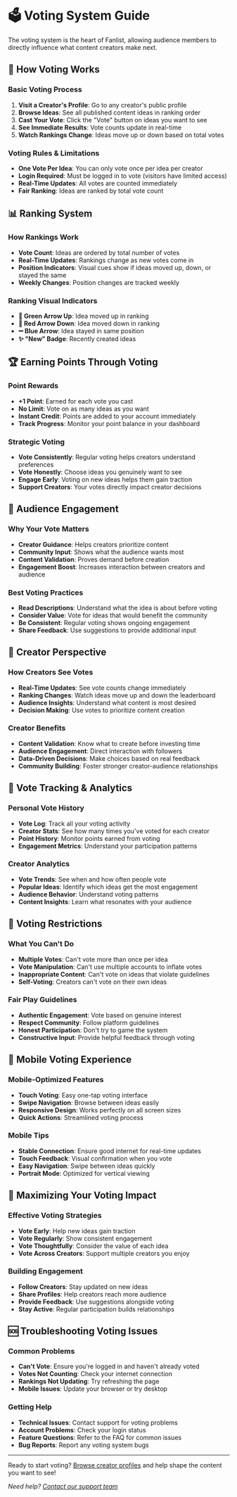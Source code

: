 # 🗳️ Voting System Guide

The voting system is the heart of Fanlist, allowing audience members to directly influence what content creators make next.

## 🎯 How Voting Works

### Basic Voting Process
1. **Visit a Creator's Profile**: Go to any creator's public profile
2. **Browse Ideas**: See all published content ideas in ranking order
3. **Cast Your Vote**: Click the "Vote" button on ideas you want to see
4. **See Immediate Results**: Vote counts update in real-time
5. **Watch Rankings Change**: Ideas move up or down based on total votes

### Voting Rules & Limitations
- **One Vote Per Idea**: You can only vote once per idea per creator
- **Login Required**: Must be logged in to vote (visitors have limited access)
- **Real-Time Updates**: All votes are counted immediately
- **Fair Ranking**: Ideas are ranked by total vote count

## 📊 Ranking System

### How Rankings Work
- **Vote Count**: Ideas are ordered by total number of votes
- **Real-Time Updates**: Rankings change as new votes come in
- **Position Indicators**: Visual cues show if ideas moved up, down, or stayed the same
- **Weekly Changes**: Position changes are tracked weekly

### Ranking Visual Indicators
- **🔺 Green Arrow Up**: Idea moved up in ranking
- **🔻 Red Arrow Down**: Idea moved down in ranking
- **➖ Blue Arrow**: Idea stayed in same position
- **✨ "New" Badge**: Recently created ideas

## 🏆 Earning Points Through Voting

### Point Rewards
- **+1 Point**: Earned for each vote you cast
- **No Limit**: Vote on as many ideas as you want
- **Instant Credit**: Points are added to your account immediately
- **Track Progress**: Monitor your point balance in your dashboard

### Strategic Voting
- **Vote Consistently**: Regular voting helps creators understand preferences
- **Vote Honestly**: Choose ideas you genuinely want to see
- **Engage Early**: Voting on new ideas helps them gain traction
- **Support Creators**: Your votes directly impact creator decisions

## 👥 Audience Engagement

### Why Your Vote Matters
- **Creator Guidance**: Helps creators prioritize content
- **Community Input**: Shows what the audience wants most
- **Content Validation**: Proves demand before creation
- **Engagement Boost**: Increases interaction between creators and audience

### Best Voting Practices
- **Read Descriptions**: Understand what the idea is about before voting
- **Consider Value**: Vote for ideas that would benefit the community
- **Be Consistent**: Regular voting shows ongoing engagement
- **Share Feedback**: Use suggestions to provide additional input

## 🎨 Creator Perspective

### How Creators See Votes
- **Real-Time Updates**: See vote counts change immediately
- **Ranking Changes**: Watch ideas move up and down the leaderboard
- **Audience Insights**: Understand what content is most desired
- **Decision Making**: Use votes to prioritize content creation

### Creator Benefits
- **Content Validation**: Know what to create before investing time
- **Audience Engagement**: Direct interaction with followers
- **Data-Driven Decisions**: Make choices based on real feedback
- **Community Building**: Foster stronger creator-audience relationships

## 🔄 Vote Tracking & Analytics

### Personal Vote History
- **Vote Log**: Track all your voting activity
- **Creator Stats**: See how many times you've voted for each creator
- **Point History**: Monitor points earned from voting
- **Engagement Metrics**: Understand your participation patterns

### Creator Analytics
- **Vote Trends**: See when and how often people vote
- **Popular Ideas**: Identify which ideas get the most engagement
- **Audience Behavior**: Understand voting patterns
- **Content Insights**: Learn what resonates with your audience

## 🚫 Voting Restrictions

### What You Can't Do
- **Multiple Votes**: Can't vote more than once per idea
- **Vote Manipulation**: Can't use multiple accounts to inflate votes
- **Inappropriate Content**: Can't vote on ideas that violate guidelines
- **Self-Voting**: Creators can't vote on their own ideas

### Fair Play Guidelines
- **Authentic Engagement**: Vote based on genuine interest
- **Respect Community**: Follow platform guidelines
- **Honest Participation**: Don't try to game the system
- **Constructive Input**: Provide helpful feedback through voting

## 📱 Mobile Voting Experience

### Mobile-Optimized Features
- **Touch Voting**: Easy one-tap voting interface
- **Swipe Navigation**: Browse between ideas easily
- **Responsive Design**: Works perfectly on all screen sizes
- **Quick Actions**: Streamlined voting process

### Mobile Tips
- **Stable Connection**: Ensure good internet for real-time updates
- **Touch Feedback**: Visual confirmation when you vote
- **Easy Navigation**: Swipe between ideas quickly
- **Portrait Mode**: Optimized for vertical viewing

## 🎯 Maximizing Your Voting Impact

### Effective Voting Strategies
- **Vote Early**: Help new ideas gain traction
- **Vote Regularly**: Show consistent engagement
- **Vote Thoughtfully**: Consider the value of each idea
- **Vote Across Creators**: Support multiple creators you enjoy

### Building Engagement
- **Follow Creators**: Stay updated on new ideas
- **Share Profiles**: Help creators reach more audience
- **Provide Feedback**: Use suggestions alongside voting
- **Stay Active**: Regular participation builds relationships

## 🆘 Troubleshooting Voting Issues

### Common Problems
- **Can't Vote**: Ensure you're logged in and haven't already voted
- **Votes Not Counting**: Check your internet connection
- **Rankings Not Updating**: Try refreshing the page
- **Mobile Issues**: Update your browser or try desktop

### Getting Help
- **Technical Issues**: Contact support for voting problems
- **Account Problems**: Check your login status
- **Feature Questions**: Refer to the FAQ for common issues
- **Bug Reports**: Report any voting system bugs

---

Ready to start voting? [Browse creator profiles](https://fanlist.live/leaderboard) and help shape the content you want to see!

*Need help? [Contact our support team](./contact-support.md)*

